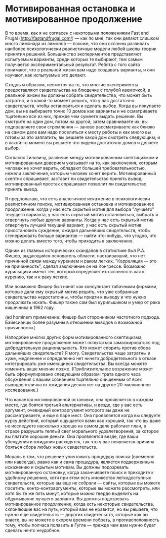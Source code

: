 # Мотивированная остановка и мотивированное продолжение
В то время, как я не согласен с некоторыми положениями Fast and Frugal (http://fastandfrugal.com/) — как по мне, так они делают слишком много лимонада из лимонов — похоже, что они склонны развивать наиболее психологически реалистичные модели любой школы теории принятия решений. Большинство экспериментов представляют испытуемым варианты, среди которых те выбирают, тем самым получается экспериментальный результат. Ребята с того сайта понимают, что в реальной жизни вам надо создавать варианты, и они изучают, как испытуемые это делают.

Сходным образом, несмотря на то, что многие эксперименты предоставляют свидетельства на блюдечке с голубой каемочкой, в реальной жизни вы должны собрать свидетельства, что может быть затратно, и в какой-то момент решить, что у вас достаточно свидетельств, чтобы остановиться и сделать выбор. Когда вы покупаете дом, вы не выбираете точно 10 домов как варианты и не осматриваете тщательно все из них, прежде чем сумеете выдать решение. Вы смотрите на один дом, потом на другой, затем сравниваете их; вы подправляете свои стремления — заново рассматриваете как близко на самом деле вам надо поселиться к месту работы и как много вы готовы за это заплатить; вы решаете какой дом смотреть следующим; и в какой-то момент вы решаете что видели достаточно домов и делаете выбор.

Согласно Гиловичу, различие между мотивированным скептицизмом и мотивированным доверием указывает на то, как заключения, которым человек не хочет верить, обладают большей требовательностью, нежели заключения, которым человек хочет верить. Мотивированный скептик спрашивает, заставит ли свидетельство принять вывод; мотивированный простак спрашивает позволит ли свидетельство принять вывод.

Я предполагаю, что есть аналогичное искажение в психологически реалистичном поиске, мотивированная остановка и мотивированное продолжение: когда у нас есть скрытый мотив для выбора "лучшего" текущего варианта, у нас есть скрытый мотив остановиться, выбрать и отвергнуть любые другие варианты. Когда у нас есть скрытый мотив отвергнуть лучший текущий вариант, у нас есть скрытый мотив приостановить суждение, ожидая дальнейших свидетельств, чтобы сгенерировать больше вариантов — найти что-нибудь, что угодно, что можно делать вместо того, чтобы приходить к заключению.

Одним из главных исторических скандалов в статистике был Р.А. Фишер, выдающийся основатель области, настаивавший, что нет причинной связи между курением и раком легких. "Корреляция — это не причинность", сделал заключение он на Конгрессе. Возможно курильщики имеют ген, который определяет их склонность как к курению, так и к раку легких.

Или возможно Фишер был нанят как консультант табачными фирмами, которые дали ему скрытый мотив решить, что уже собранные свидетельства недостаточны, чтобы придти к выводу и что нужно продолжать искать. Фишер также сам был курильшиком и умер от рака кишечника в 1962 году.

(ad hominem примечание: Фишер был сторонником частотного подхода. Байесианцы более разумны в отношении выводов о возможной причинности.)

Наподобие многих других форм мотивированного скептицизма, мотивированное продолжение может попытаться замаскироваться под добродетельную рациональность. Кто может спорить против сбора дальнейших свидетельств? Я могу. Свидетельства чаще затратны и хуже, медленнее и определенно нет ничего добродетельного в отказе интегрировать уже имеющиеся свидетельства. Вы всегда можете изменить ваше мнение позже. (Приблизительное возражение может быть сформулировано следующим образом: трата одного часа обсуждения с вашим сознанием тщательно очищенным от всех выводов отлична от ожидания десяти лет на другое 20-миллионное исследование.)

Что касается мотивированной остановки, она проявляется в каждом месте, где боятся третьей альтернативы, и везде, где у вас есть аргумент, очевидный контраргумент которого вы даже не рассматриваете, и еще в паре мест. Она проявляется когда вы следуете курсу действий, который ощущается вами как хороший, так что вы даже не исследуете насколько хорошо на самом деле работает план, в страхе разрушить теплый свет морального удовлетворения, за которое вы платите хорошие деньги. Она проявляется везде, где ваши убеждения и ожидания расходятся, так что у вас появляется причина бояться сбора любых новых свидетельств.

Мораль в том, что решение уничтожить процедуру поиска (временно или навсегда), равно как и сама процедура, является подверженным искажению и скрытым мотивам. Вы должны подозревать мотивированную остановку, когда заканчиваете поиск и приходите к удобному решению, хотя при этом есть множество легкодоступных свидетельств, которые вы еще не собрали — сайты, которые вы можете посетить, контр-контраргументы, которые вы можете рассмотреть, или хотя бы те же пять минут, которые можно твердо выделить на обдумывание лучшего варианта. Вы должны подозревать мотивированное продолжение, когда есть некоторые свидетельства, склоняющие вас на путь, который вам не нравится, но вы решаете, что нужно еще свидетельств — дорогих свидетельств, которые как вы знаете, вы не можете в скором времени собрать, в противоположность тому, чтобы полчаса полазить в Гугле — прежде чем вам нужно будет сделать нечто неудобное.